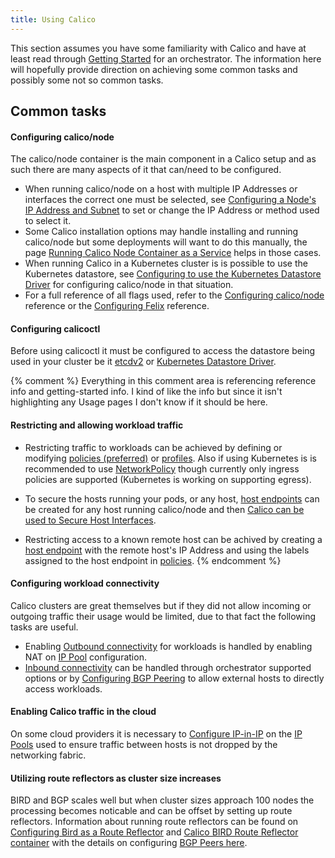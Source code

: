 ```yaml
---
title: Using Calico
---
```


This section assumes you have some familiarity with Calico and have at
least read through
[Getting Started]({{site.baseurl}}/{{page.version}}/getting-started)
for an orchestrator.  The information here will hopefully provide direction
on achieving some common tasks and possibly some not so common tasks.

## Common tasks

#### Configuring calico/node

The calico/node container is the main component in a Calico setup and as such
there are many aspects of it that can/need to be configured.

- When running calico/node on a host with multiple IP Addresses or interfaces
  the correct one must be selected, see 
  [Configuring a Node's IP Address and Subnet]({{site.baseurl}}/{{page.version}}/usage/configuration/node)
  to set or change the IP Address or method used to select it.
- Some Calico installation options may handle installing and running
  calico/node but some deployments will want to do this manually, the page
  [Running Calico Node Container as a Service]({{site.baseurl}}/{{page.version}}/usage/configuration/as-service)
  helps in those cases.
- When running Calico in a Kubernetes cluster is is possible to use
  the Kubernetes datastore, see
  [Configuring to use the Kubernetes Datastore Driver]({{site.baseurl}}/{{page.version}}/getting-started/kubernetes/installation/hosted/kubernetes-datastore/#configuration-details)
  for configuring calico/node in that situation.
- For a full reference of all flags used, refer to the
  [Configuring calico/node]({{site.baseurl}}/{{page.version}}/reference/node/configuration)
  reference or the 
  [Configuring Felix]({{site.baseurl}}/{{page.version}}/reference/felix/configuration)
  reference.

#### Configuring calicoctl

Before using calicoctl it must be configured to access the datastore being
used in your cluster be it
[etcdv2]({{site.baseurl}}/{{page.version}}/reference/calicoctl/setup/etcdv2) or
[Kubernetes Datastore Driver]({{site.baseurl}}/{{page.version}}/reference/calicoctl/setup/kubernetes).

{% comment %}
Everything in this comment area is referencing reference info and getting-started info.
I kind of like the info but since it isn't highlighting any Usage pages I don't know 
if it should be here.
#### Restricting and allowing workload traffic

- Restricting traffic to workloads can be achieved by defining or modifying
  [policies (preferred)]({{site.baseurl}}/{{page.version}}/reference/calicoctl/resources/policy)
  or [profiles]({{site.baseurl}}/{{page.version}}/reference/calicoctl/resources/profile).
  Also if using Kubernetes is is recommended to use 
  [NetworkPolicy]({{site.baseurl}}/{{page.version}}/getting-started/kubernetes/tutorials/simple-policy#allow-access-using-a-networkpolicy)
  though currently only ingress policies are supported
  (Kubernetes is working on supporting egress).

- To secure the hosts running your pods, or any host, 
  [host endpoints]({{site.baseurl}}/{{page.version}}/getting-started/bare-metal/bare-metal#creating-host-endpoint-objects)
  can be created for any host running calico/node and then
  [Calico can be used to Secure Host Interfaces]({{site.baseurl}}/{{page.version}}/getting-started/bare-metal/bare-metal).

- Restricting access to a known remote host can be achived by creating a
  [host endpoint]({{site.baseurl}}/{{page.version}}/getting-started/bare-metal/bare-metal#creating-host-endpoint-objects)
  with the remote host's IP Address and using the labels assigned to the
  host endpoint in
  [policies]({{site.baseurl}}/{{page.version}}/reference/calicoctl/resources/policy).
{% endcomment %}

#### Configuring workload connectivity

Calico clusters are great themselves but if they did not allow incoming or
outgoing traffic their usage would be limited, due to that fact the following
tasks are useful.

- Enabling [Outbound connectivity]({{site.baseurl}}/{{page.version}}/usage/external-connectivity#outbound-connectivity)
  for workloads is handled by enabling NAT on
  [IP Pool]({{site.baseurl}}/{{page.version}}/reference/calicoctl/resources/ippool)
  configuration.
- [Inbound connectivity]({{site.baseurl}}/{{page.version}}/usage/external-connectivity#inbound-connectivity)
  can be handled through orchestrator supported options or by 
  [Configuring BGP Peering]({{site.baseurl}}/{{page.version}}/usage/configuration/bgp)
  to allow external hosts to directly access workloads.

#### Enabling Calico traffic in the cloud

On some cloud providers it is necessary to
[Configure IP-in-IP]({{site.baseurl}}/{{page.version}}/usage/configuration/ip-in-ip)
on the
[IP Pools]({{site.baseurl}}/{{page.version}}/reference/calicoctl/resources/ippool)
used to ensure traffic between hosts is not dropped by the networking fabric.

#### Utilizing route reflectors as cluster size increases

BIRD and BGP scales well but when cluster sizes approach 100 nodes the
processing becomes noticable and can be offset by setting up route reflectors.
Information about running route reflectors can be found on
[Configuring Bird as a Route Reflector]({{site.baseurl}}/{{page.version}}/usage/routereflector/bird-rr-config)
and 
[Calico BIRD Route Reflector container]({{site.baseurl}}/{{page.version}}/usage/routereflector/calico-routereflector)
with the details on configuring 
[BGP Peers here]({{site.baseurl}}/{{page.version}}/reference/calicoctl/resources/bgppeer).
